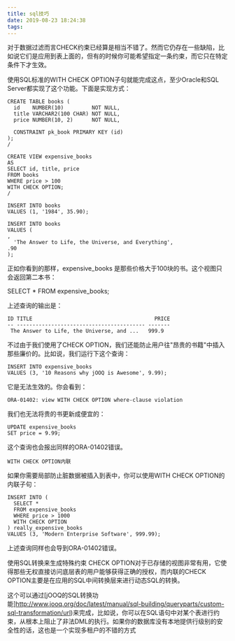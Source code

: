 ```yaml
---
title: sql技巧
date: 2019-08-23 18:24:38
tags:
---
```


对于数据过滤而言CHECK约束已经算是相当不错了。然而它仍存在一些缺陷，比如说它们是应用到表上面的，但有的时候你可能希望指定一条约束，而它只在特定条件下才生效。

使用SQL标准的WITH CHECK OPTION子句就能完成这点，至少Oracle和SQL Server都实现了这个功能。下面是实现方式：

    CREATE TABLE books (
      id    NUMBER(10)         NOT NULL,
      title VARCHAR2(100 CHAR) NOT NULL,
      price NUMBER(10, 2)      NOT NULL,
    
      CONSTRAINT pk_book PRIMARY KEY (id)
    );
    /
    
    CREATE VIEW expensive_books
    AS
    SELECT id, title, price
    FROM books
    WHERE price > 100
    WITH CHECK OPTION;
    /
    
    INSERT INTO books 
    VALUES (1, '1984', 35.90);
    
    INSERT INTO books 
    VALUES (
    , 
      'The Answer to Life, the Universe, and Everything',
    .90
    );
    
正如你看到的那样，expensive_books 是那些价格大于100块的书。这个视图只会返回第二本书：

SELECT * FROM expensive_books;

上述查询的输出是：

    ID TITLE                                       PRICE
    -- ----------------------------------------- -------
     The Answer to Life, the Universe, and ...   999.9 
不过由于我们使用了CHECK OPTION，我们还能防止用户往"昂贵的书籍"中插入那些廉价的。比如说，我们运行下这个查询：

    INSERT INTO expensive_books 
    VALUES (3, '10 Reasons why jOOQ is Awesome', 9.99);
它是无法生效的。你会看到：

    ORA-01402: view WITH CHECK OPTION where-clause violation

我们也无法将贵的书更新成便宜的：

    UPDATE expensive_books
    SET price = 9.99;
这个查询也会报出同样的ORA-01402错误。

    WITH CHECK OPTION内联
如果你需要局部防止脏数据被插入到表中，你可以使用WITH CHECK OPTION的内联子句：

    INSERT INTO (
      SELECT *
      FROM expensive_books
      WHERE price > 1000
      WITH CHECK OPTION
    ) really_expensive_books
    VALUES (3, 'Modern Enterprise Software', 999.99);
上述查询同样也会导到ORA-01402错误。

使用SQL转换来生成特殊约束
CHECK OPTION对于已存储的视图非常有用，它使得那些无权直接访问底层表的用户能够获得正确的授权，而内联的CHECK OPTION主要是在应用的SQL中间转换层来进行动态SQL的转换。

这个可以通过[jOOQ的SQL转换功能]http://www.jooq.org/doc/latest/manual/sql-building/queryparts/custom-sql-transformation/url)来完成，比如说，你可以在SQL语句中对某个表进行约束，从根本上阻止了非法DML的执行。如果你的数据库没有本地提供行级别的安全性的话，这也是一个实现多租户的不错的方式
